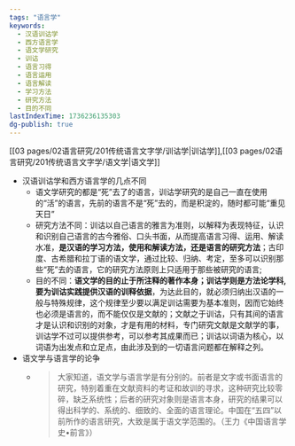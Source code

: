 ```yaml
---
tags: "语言学"
keywords:
  - 汉语训诂学
  - 西方语言学
  - 语文学研究
  - 训诂
  - 语言习得
  - 语言运用
  - 语言解读
  - 学习方法
  - 研究方法
  - 目的不同
lastIndexTime: 1736236135303
dg-publish: true
---
```

 [[03 pages/02语言研究/201传统语言文字学/训诂学\|训诂学]],[[03 pages/02语言研究/201传统语言文字学/语文学\|语文学]]

- 汉语训诂学和西方语言学的几点不同
	- 语文学研究的都是“死”去了的语言​，训诂学研究的是自己一直在使用的“活”的语言，先前的语言不是“死”去的，而是积淀的，随时都可能“重见天日”​
	- 研究方法不同：训诂以自己语言的雅言为准则，以解释为表现特征，认识和识别自己语言的古今雅俗、口头书面，从而提高语言习得、运用、解读水准，**是汉语的学习方法，使用和解读方法，还是语言的研究方法**；古印度、古希腊和拉丁语的语文学，通过比较、归纳、考定，至多可以识别那些“死”去的语言，它的研究方法原则上只适用于那些被研究的语言;​
	- 目的不同：**语文学的目的止于所注释的著作本身；训诂学则是方法论学科,要为训诂实践提供汉语的训释依据**，为达此目的，就必须归纳出汉语的一般与特殊规律，这个规律至少要以满足训诂需要为基本准则，因而它始终也必须是语言的，而不能仅仅是文献的；文献之于训诂，只有其间的语言才是认识和识别的对象，才是有用的材料，专门研究文献是文献学的事，训诂学不过可以提供参考，可以参考其成果而已；训诂以词语为核心，以词语为出发点和立足点，由此涉及到的一切语言问题都在解释之列。​
- 语文学与语言学的论争
	- > 大家知道，语文学与语言学是有分别的。前者是文字或书面语言的研究，特别着重在文献资料的考证和故训的寻求，这种研究比较零碎，缺乏系统性；后者的研究对象则是语言本身，研究的结果可以得出科学的、系统的、细致的、全面的语言理论。中国在“五四”以前所作的语言研究，大致是属于语文学范围的。（王力《中国语言学史•前言》）​